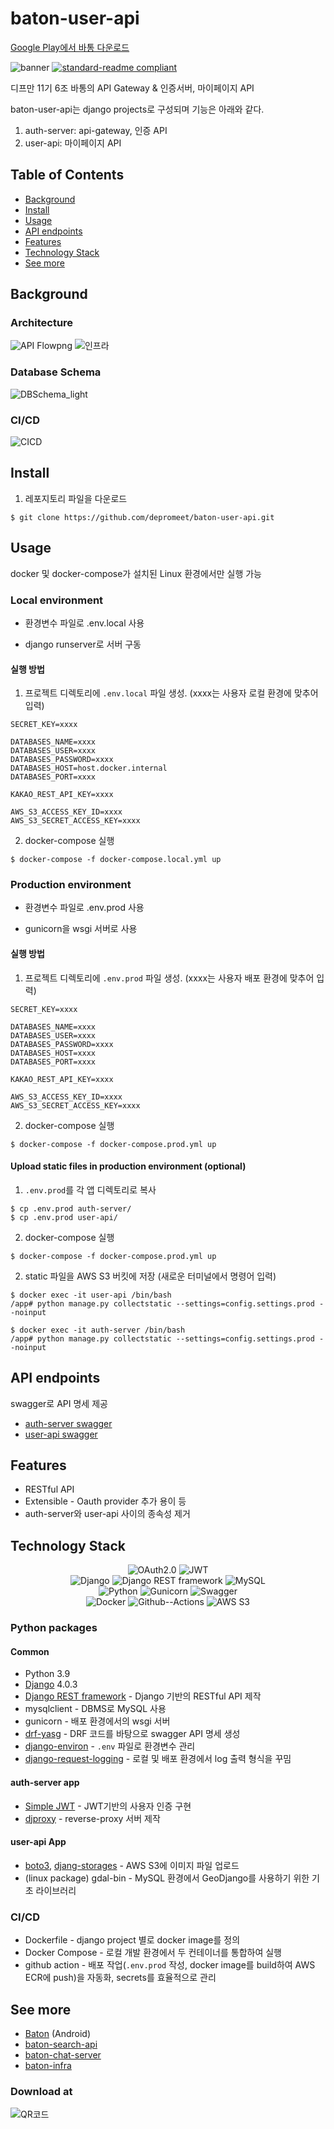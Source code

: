 # baton-user-api

[Google Play에서 바통 다운로드](https://play.google.com/store/apps/details?id=com.depromeet.baton)

![banner](https://user-images.githubusercontent.com/86508420/176690477-a0d002fc-ce84-4820-a3a9-daaba24d9eb6.png)
[![standard-readme compliant](https://img.shields.io/badge/readme%20style-standard-brightgreen.svg?style=flat-square)](https://github.com/RichardLitt/standard-readme)

디프만 11기 6조 바통의 API Gateway & 인증서버, 마이페이지 API

baton-user-api는 django projects로 구성되며 기능은 아래와 같다.

1. auth-server: api-gateway, 인증 API
2. user-api: 마이페이지 API

## Table of Contents

- [Background](#background)
- [Install](#install)
- [Usage](#usage)
- [API endpoints](#api-endpoints)
- [Features](#features)
- [Technology Stack](#technology-stack)
- [See more](#see-more)

## Background

### Architecture

![API Flowpng](https://user-images.githubusercontent.com/86508420/176701877-78c21e38-c2e5-40d5-a815-fd0a9ddc358a.png)
![인프라](https://user-images.githubusercontent.com/86508420/176702393-281778aa-46cd-4815-aeb1-72a971b371a5.png)


### Database Schema

![DBSchema_light](https://user-images.githubusercontent.com/86508420/176701610-721ab6c0-8a22-41e3-9ab9-b33b4fb6e881.png)


### CI/CD

![CICD](https://user-images.githubusercontent.com/86508420/176702474-614a02fa-a296-4ab1-9e06-eb8de6a6e9ea.png)


## Install

1. 레포지토리 파일을 다운로드

```
$ git clone https://github.com/depromeet/baton-user-api.git
```

## Usage

docker 및 docker-compose가 설치된 Linux 환경에서만 실행 가능

### Local environment

* 환경변수 파일로 .env.local 사용

* django runserver로 서버 구동

#### 실행 방법

1. 프로젝트 디렉토리에 `.env.local` 파일 생성. (xxxx는 사용자 로컬 환경에 맞추어 입력)

```
SECRET_KEY=xxxx

DATABASES_NAME=xxxx
DATABASES_USER=xxxx
DATABASES_PASSWORD=xxxx
DATABASES_HOST=host.docker.internal
DATABASES_PORT=xxxx

KAKAO_REST_API_KEY=xxxx

AWS_S3_ACCESS_KEY_ID=xxxx
AWS_S3_SECRET_ACCESS_KEY=xxxx
```

2. docker-compose 실행

```
$ docker-compose -f docker-compose.local.yml up
```

### Production environment

* 환경변수 파일로 .env.prod 사용

* gunicorn을 wsgi 서버로 사용

#### 실행 방법

1. 프로젝트 디렉토리에 `.env.prod` 파일 생성. (xxxx는 사용자 배포 환경에 맞추어 입력)

```
SECRET_KEY=xxxx

DATABASES_NAME=xxxx
DATABASES_USER=xxxx
DATABASES_PASSWORD=xxxx
DATABASES_HOST=xxxx
DATABASES_PORT=xxxx

KAKAO_REST_API_KEY=xxxx

AWS_S3_ACCESS_KEY_ID=xxxx
AWS_S3_SECRET_ACCESS_KEY=xxxx
```

2. docker-compose 실행

```
$ docker-compose -f docker-compose.prod.yml up
```

#### Upload static files in production environment (optional)

1. `.env.prod`를 각 앱 디렉토리로 복사

```
$ cp .env.prod auth-server/
$ cp .env.prod user-api/
```

2. docker-compose 실행

```
$ docker-compose -f docker-compose.prod.yml up
```

2. static 파일을 AWS S3 버킷에 저장 (새로운 터미널에서 명령어 입력)

```
$ docker exec -it user-api /bin/bash
/app# python manage.py collectstatic --settings=config.settings.prod --noinput
```

```
$ docker exec -it auth-server /bin/bash
/app# python manage.py collectstatic --settings=config.settings.prod --noinput
```

## API endpoints

swagger로 API 명세 제공

* [auth-server swagger](https://baton.yonghochoi.com/swagger)
* [user-api swagger](https://baton.yonghochoi.com/user/swagger)

## Features

* RESTful API
* Extensible - Oauth provider 추가 용이 등
* auth-server와 user-api 사이의 종속성 제거

## Technology Stack

<div align='center'>

![OAuth2.0](https://img.shields.io/badge/-OAuth2.0-FFCD00?logo=Kakao&logoColor=black&style=flat)
![JWT](https://img.shields.io/badge/-JWT-000000?logo=JSON%20Web%20Tokens&logoColor=white&style=flat)<br>
![Django](https://img.shields.io/badge/-Django-092E20?logo=Django&logoColor=white&style=flat)
![Django REST framework](https://img.shields.io/badge/-Django%20REST%20framework-a30000?logo=django&logoColor=white&style=flat)
![MySQL](https://img.shields.io/badge/-MySQL-blue?logo=MySQL&logoColor=white&style=flat)<br>
![Python](https://img.shields.io/badge/-Python-3776AB?logo=Python&logoColor=white&style=flat)
![Gunicorn](https://img.shields.io/badge/-Gunicorn-499848?logo=Gunicorn&logoColor=white&style=flat)
![Swagger](https://img.shields.io/badge/-Swagger-a4ff82?logo=Swagger&logoColor=black&style=flat)<br>
![Docker](https://img.shields.io/badge/-Docker-2496ED?logo=Docker&logoColor=white&style=flat)
![Github--Actions](https://img.shields.io/badge/-Github--Actions-0006ff?logo=GitHub%20Actions&logoColor=white&style=flat)
![AWS S3](https://img.shields.io/badge/-AWS%20S3-569A31?logo=Amazon%20S3&logoColor=white&style=flat)

</div>

### Python packages

#### Common

* Python 3.9
* [Django](https://www.djangoproject.com/) 4.0.3
* [Django REST framework](https://www.django-rest-framework.org/) - Django 기반의 RESTful API 제작
* mysqlclient - DBMS로 MySQL 사용
* gunicorn - 배포 환경에서의 wsgi 서버
* [drf-yasg](https://drf-yasg.readthedocs.io/en/stable/index.html) - DRF 코드를 바탕으로 swagger API 명세 생성
* [django-environ](https://django-environ.readthedocs.io/en/latest/) - `.env` 파일로 환경변수 관리
* [django-request-logging](https://github.com/Rhumbix/django-request-logging) - 로컬 및 배포 환경에서 log 출력 형식을 꾸밈

#### auth-server app

* [Simple JWT](https://django-rest-framework-simplejwt.readthedocs.io/en/latest/index.html) - JWT기반의 사용자 인증 구현
* [djproxy](https://pypi.org/project/djproxy/#description) - reverse-proxy 서버 제작

#### user-api App

* [boto3](https://boto3.amazonaws.com/v1/documentation/api/latest/index.html), [djang-storages](https://django-storages.readthedocs.io/en/latest/) - AWS S3에 이미지 파일 업로드
* (linux package) gdal-bin - MySQL 환경에서 GeoDjango를 사용하기 위한 기초 라이브러리

### CI/CD

* Dockerfile - django project 별로 docker image를 정의
* Docker Compose - 로컬 개발 환경에서 두 컨테이너를 통합하여 실행
* github action - 배포 작업(`.env.prod` 작성, docker image를 build하여 AWS ECR에 push)을 자동화, secrets를 효율적으로 관리

## See more

* [Baton](https://github.com/depromeet/Baton) (Android)
* [baton-search-api](https://github.com/depromeet/baton-search-api)
* [baton-chat-server](https://github.com/depromeet/baton-chat-server)
* [baton-infra](https://github.com/depromeet/baton-infra)

### Download at
![QR코드](https://user-images.githubusercontent.com/86508420/176703343-2a5030ba-f30c-407d-af3b-1797681bcaf7.png)
